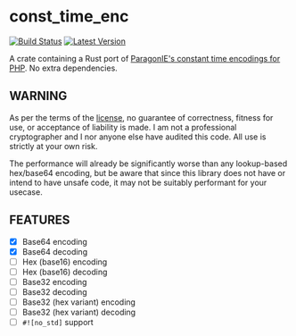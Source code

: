 const_time_enc
==============

[![Build Status](https://travis-ci.org/ceph3us/const-time-enc-rs.svg?branch=master)](https://travis-ci.org/ceph3us/const-time-enc-rs)
[![Latest Version](https://img.shields.io/crates/v/const_time_enc.svg)](https://crates.io/crates/const_time_enc) 

A crate containing a Rust port of
[ParagonIE's constant time encodings for PHP][cte-php]. No extra dependencies.

WARNING
-------

As per the terms of the [license](LICENSE), no guarantee of correctness,
fitness for use, or acceptance of liability is made. I am not a professional
cryptographer and I nor anyone else have audited this code. All use is strictly
at your own risk.

The performance will already be significantly worse than any lookup-based
hex/base64 encoding, but be aware that since this library does not have or
intend to have unsafe code, it may not be suitably performant for your usecase.

FEATURES
--------

 - [x] Base64 encoding
 - [x] Base64 decoding
 - [ ] Hex (base16) encoding
 - [ ] Hex (base16) decoding
 - [ ] Base32 encoding
 - [ ] Base32 decoding
 - [ ] Base32 (hex variant) encoding
 - [ ] Base32 (hex variant) decoding
 - [ ] `#![no_std]` support
 
[cte-php]: https://github.com/paragonie/constant_time_encoding